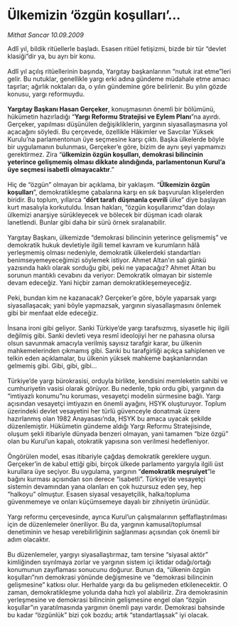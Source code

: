# Ülkemizin ‘özgün koşulları’...

*Mithat Sancar 10.09.2009*

<div class="taraf_structure_2col_1zq">
<div class="margen_n">



 <p>Adlî yıl, bildik ritüellerle başladı. Esasen ritüel fetişizmi, bizde bir tür “devlet klasiği”dir ya, bu ayrı bir konu. <br/><br/>Adlî yıl açılış ritüellerinin başında, Yargıtay başkanlarının “nutuk irat etme”leri gelir. Bu nutuklar, genellikle yargı erki adına gündeme müdahale etme amacı taşırlar; ağırlık noktaları da, o yılın gündemine göre belirlenir. Bu yılın gözde konusu, yargı reformuydu.<b> <br/><br/>Yargıtay Başkanı Hasan Gerçeker</b>, konuşmasının önemli bir bölümünü, hükümetin hazırladığı “<b>Yargı Reformu Stratejisi ve Eylem Planı</b>”na ayırdı. Gerçeker, yapılması düşünülen değişikliklerin, yargının siyasallaşmasına yol açacağını söyledi. Bu çerçevede, özellikle Hâkimler ve Savcılar Yüksek Kurulu’na parlamentonun üye seçmesine karşı çıktı. Başka ülkelerde böyle bir uygulamanın bulunması, Gerçeker’e göre, bizim de aynı şeyi yapmamızı gerektirmez. Zira “<b>ülkemizin özgün koşulları, demokrasi bilincinin yeterince gelişmemiş olması dikkate alındığında, parlamentonun Kurul’a üye seçmesi isabetli olmayacaktır</b>.” <br/><br/>Hiç de “özgün” olmayan bir açıklama, bir yaklaşım. “<b>Ülkemizin özgün koşulları</b>”, demokratikleşme çabalarına karşı en sık başvurulan klişelerden biridir. Bu toplum, yıllarca “<b>dört tarafı düşmanla çevrili</b> ülke” diye başlayan kurt masalıyla korkutuldu. İnsan hakları, “özgün koşullarımız”dan dolayı ülkemizi anarşiye sürükleyecek ve bölecek bir düşman icadı olarak lanetlendi. Bunlar gibi daha bir sürü örnek sıralanabilir. <br/><br/>Yargıtay Başkanı, ülkemizde “demokrasi bilincinin yeterince gelişmemiş” ve demokratik hukuk devletiyle ilgili temel kavram ve kurumların hâlâ yerleşmemiş olması nedeniyle, demokratik ülkelerdeki standartları benimseyemeyeceğimizi söylemek istiyor. Ahmet Altan’ın salı günkü yazısında haklı olarak sorduğu gibi, peki ne yapacağız? Ahmet Altan bu sorunun mantıklı cevabını da veriyor: Demokratik olmayan bir sistemle devam edeceğiz. Yani hiçbir zaman demokratikleşemeyeceğiz. <br/><br/>Peki, bundan kim ne kazanacak? Gerçeker’e göre, böyle yaparsak yargı siyasallaşacak; yani böyle yapmazsak, yargının siyasallaşmasını önlemek gibi bir menfaat elde edeceğiz. <br/><br/>İnsana ironi gibi geliyor. Sanki Türkiye’de yargı tarafsızmış, siyasetle hiç ilgili değilmiş gibi. Sanki devleti veya resmî ideolojiyi her ne pahasına olursa olsun savunmak amacıyla verilmiş sayısız tarafgir karar, bu ülkenin mahkemelerinden çıkmamış gibi. Sanki bu tarafgirliği açıkça sahiplenen ve telkin eden açıklamalar, bu ülkenin yüksek mahkeme başkanlarından gelmemiş gibi. Gibi, gibi, gibi... <br/><br/>Türkiye’de yargı bürokrasisi, orduyla birlikte, kendisini memleketin sahibi ve cumhuriyetin vasisi olarak görüyor. Bu nedenle, tıpkı ordu gibi, yargının da “imtiyazlı konumu”nu koruması, vesayetçi modelin sürmesine bağlı. Yargı açısından vesayetçi imtiyazın en önemli ayağını, HSYK oluşturuyor. Toplum üzerindeki devlet vesayetini her türlü güvenceyle donatmak üzere hazırlanmış olan 1982 Anayasası’nda, HSYK bu amaca uyacak şekilde düzenlemiştir. Hükümetin gündeme aldığı Yargı Reformu Stratejisinde, oluşum şekli itibariyle dünyada benzeri olmayan, yani tamamen “bize özgü” olan bu Kurul’un kapalı, otokratik yapısına son verilmesi hedefleniyor. <br/><br/>Öngörülen model, esas itibariyle çağdaş demokratik gereklere uygun. Gerçeker’in de kabul ettiği gibi, birçok ülkede parlamento yargıyla ilgili üst kurullara üye seçiyor. Bu uygulama, yargının “<b>demokratik meşruiyet</b>”le bağını kurması açısından son derece “isabetli”. Türkiye’de vesayetçi sistemin devamından yana olanları en çok huzursuz eden şey, hep “halkoyu” olmuştur. Esasen siyasal vesayetçilik, halka/topluma güvenmemeye ve onları küçümsemeye dayalı bir zihniyetin ürünüdür. <br/><br/>Yargı reformu çerçevesinde, ayrıca Kurul’un çalışmalarının şeffaflaştırılması için de düzenlemeler öneriliyor. Bu da, yargının kamusal/toplumsal denetiminin ve hesap verebilirliğinin sağlanması açısından çok önemli bir adım olacaktır. <br/><br/>Bu düzenlemeler, yargıyı siyasallaştırmaz, tam tersine “siyasal aktör” kimliğinden sıyrılmaya zorlar ve yargının sistem içi iktidar odağı/ortağı konumunun zayıflaması sonucunu doğurur. Bunun da, “ülkenin özgün koşulları”nın demokrasi yönünde değişmesine ve “demokrasi bilincinin gelişmesine” katkısı olur. Herhalde yargı da bu gelişmeden etkilenecektir. O zaman, demokratikleşme yolunda daha hızlı yol alabiliriz. Zira demokrasinin yerleşmesine ve demokrasi bilincinin gelişmesine engel olan “özgün koşullar”ın yaratılmasında yargının önemli payı vardır. Demokrasi bahsinde bu kadar “özgünlük” bizi çok bozdu; artık “standartlaşsak” iyi olacak.</p>
<br/>
<br/>
<br/>



<br/>


<div id="taraf_not">
</div>

</div>


</div>
